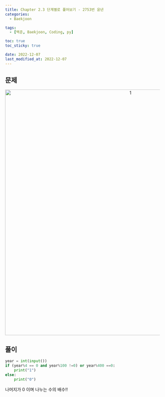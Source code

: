 ```yaml
---
title: Chapter 2.3 단계별로 풀어보기 - 2753번 윤년
categories: 
  - Baekjoon

tags:
  - [백준, Baekjoon, Coding, py]

toc: true
toc_sticky: true

date: 2022-12-07
last_modified_at: 2022-12-07 
---
```

## 문제
<p align="center">
<img width="800" alt="1" src="https://user-images.githubusercontent.com/111734605/206146571-c157dda0-dd93-4ba5-9b78-cc99b2a41d43.png">
</p>

## 풀이
```python
year = int(input())
if (year%4 == 0 and year%100 !=0) or year%400 ==0:
    print("1")
else:
    print("0")
```
나머지가 0 이며 나누는 수의 배수!!
